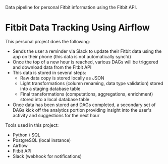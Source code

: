 Data pipeline for personal Fitbit information using the Fitbit API.

# Fitbit Data Tracking Using Airflow

This personal project does the following:

- Sends the user a reminder via Slack to update their Fitbit data using the app on their phone (this data is not automatically sync'd)
- Once the top of a new hour is reached, various DAGs will be triggered and download data from the Fitbit API 
- This data is stored in several steps:
  - Raw data copy is stored locally as JSON
  - Light transformations (column renaming, data type validation) stored into a staging database table 
  - Final transformations (computations, aggregations, enrichment) stored into a local database table
- Once data has been stored and DAGs completed, a secondary set of DAGs kick off the analytics portion providing insight into the user's activity and suggestions for the next hour

Tools used in this project:

- Python / SQL
- PostgreSQL (local instance)
- Airflow
- Fitbit API
- Slack (webhook for notifications)

